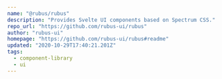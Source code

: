 ```yaml
---
name: "@rubus/rubus"
description: "Provides Svelte UI components based on Spectrum CSS."
repo_url: "https://github.com/rubus-ui/rubus"
author: "rubus-ui"
homepage: "https://github.com/rubus-ui/rubus#readme"
updated: "2020-10-29T17:40:21.201Z"
tags: 
  - component-library
  - ui
---
```

